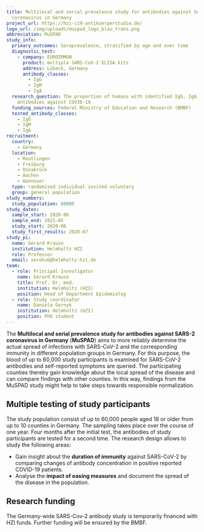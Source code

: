 ```yaml
---
title: Multilocal and serial prevalence study for antibodies against SARS-2
  coronavirus in Germany
project_url: https://hzi-c19-antikoerperstudie.de/
logo_url: /img/uploads/muspad_logo_blau_trans.png
abbreviation: MuSPAD
study_info:
  primary_outcomes: Seroprevalence, stratified by age and over time
  diagnostic_test:
    - company: EUROIMMUN
      product: multiple SARS-CoV-2 ELISA kits
      address: Lübeck, Germany
      antibody_classes:
        - IgG
        - IgM
        - IgA
  research_question: The proportion of humans with identified IgG, IgA, IgM
    antibodies against COVID-19
  funding_sources: Federal Ministry of Education and Research (BMBF)
  tested_antibody_classes:
    - IgG
    - IgM
    - IgA
recruitment:
  country:
    - Germany
  location:
    - Reutlingen
    - Freiburg
    - Osnabrück
    - Aachen
    - Hannover
  type: randomised individual invited voluntary
  group: general population
study_numbers:
  study_population: 60000
study_dates:
  sample_start: 2020-06
  sample_end: 2021-05
  study_start: 2020-06
  study_first_results: 2020-07
study_pi:
  name: Gérard Krause
  institution: Helmholtz HZI
  role: Professor
  email: serohub@helmholtz-hzi.de
team:
  - role: Principal Investigator
    name: Gérard Krause
    title: Prof. Dr. med.
    institution: Helmholtz (HZI)
    position: Head of Department Epidemiolog
  - role: Study coordinator
    name: Daniela Gornyk
    institution: Helmholtz (HZI)
    position: PhD student
---
```

The **Multilocal and serial prevalence study for antibodies against SARS-2 coronavirus in Germany** (**MuSPAD**)  aims to more reliably determine the actual spread of infections with SARS-CoV-2 and the corresponding immunity in different population groups in Germany. For this purpose, the blood of up to 60,000 study participants is examined for SARS-CoV-2 antibodies and self-reported symptoms are queried. The participating counties thereby gain knowledge about the local spread of the disease and can compare findings with other counties. In this way, findings from the MuSPAD study might help to take steps towards responsible normalization.

## Multiple testing of study participants
The study population consist of up to 60,000 people aged 18 or older from up to 10 counties in Germany. The sampling takes place over the course of one year. Four months after the initial test, the antibodies of study participants are tested for a second time. The research design allows to study the following areas:

- Gain insight about the **duration of immunity** against SARS-CoV-2 by comparing changes of antibody concentration in positive reported COVID-19 patients.
- Analyse the **impact of easing measures** and document the spread of the disease in the population.

## Research funding
The Germany-wide SARS-Cov-2 antibody study is temporarily financed with HZI funds. Further funding will be ensured by the BMBF.
